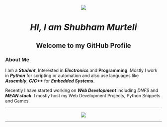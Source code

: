 <p align='center'><img src ='https://i.imgur.com/u5GizQ0.png'></p>

<h1 align = 'center'><i>HI, I am Shubham Murteli</i></h1>

<h2 align='center'> Welcome to my GitHub Profile</h2>
 
### About Me

 I am a ***Student***, Interested in ***Electronics*** and ****Programming****.
 Mostly I work in ***Python*** for scripting or automation and also use languages like ***Assembly***, ***C/C++***  for ***Embedded Systems***.
 
 Recently I have started working on ***Web Development*** including *DNFS* and ***MEAN stack***. I mostly host my Web Development Projects, Python Snippets and Games.
***
<p align="center">
  <img src="https://github-readme-stats.vercel.app/api?username=shubhammurteli&theme=dark">
</p>

***


